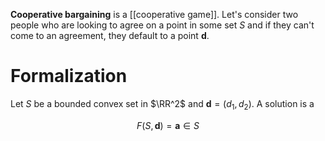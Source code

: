 **Cooperative bargaining** is a [[cooperative game]]. Let's consider two people who are looking to agree on a point in some set $S$ and if they can't come to an agreement, they default to a point $\mathbf{d}$.

# Formalization

Let $S$ be a bounded convex set in $\RR^2$ and $\mathbf{d}=(d_1, d_2)$. A solution is a

$$
F(S, \mathbf{d}) = \mathbf{a} \in S
$$